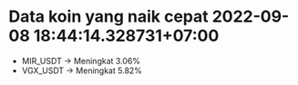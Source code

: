 # Data koin yang naik cepat 2022-09-08 18:44:14.328731+07:00

* MIR_USDT -> Meningkat 3.06%
* VGX_USDT -> Meningkat 5.82%
